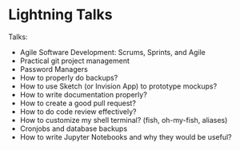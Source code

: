 # Lightning Talks

Talks:
* Agile Software Development: Scrums, Sprints, and Agile
* Practical git project management
* Password Managers
* How to properly do backups?
* How to use Sketch (or Invision App) to prototype mockups?
* How to write documentation properly?
* How to create a good pull request?
* How to do code review effectively? 
* How to customize my shell terminal? (fish, oh-my-fish, aliases)
* Cronjobs and database backups
* How to write Jupyter Notebooks and why they would be useful?

